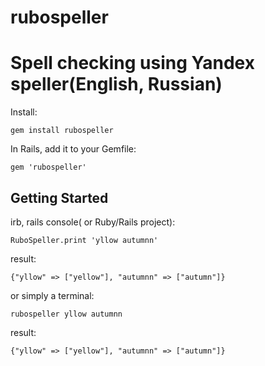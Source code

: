 # rubospeller
Spell checking using Yandex speller(English, Russian)
====================================  
Install:  
```
gem install rubospeller
```  
In Rails, add it to your Gemfile:  
```
gem 'rubospeller'
```
## **Getting Started**  
irb, rails console( or Ruby/Rails project):  
```
RuboSpeller.print 'yllow autumnn'
```  
result:  
```
{"yllow" => ["yellow"], "autumnn" => ["autumn"]}
```
or simply a terminal:  
```
rubospeller yllow autumnn
```  
result:  
```
{"yllow" => ["yellow"], "autumnn" => ["autumn"]}
```
